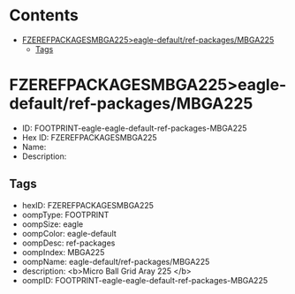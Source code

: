 



Contents
========

* [FZEREFPACKAGESMBGA225>eagle-default/ref-packages/MBGA225](#fzerefpackagesmbga225eagle-defaultref-packagesmbga225)
	* [Tags](#tags)

# FZEREFPACKAGESMBGA225>eagle-default/ref-packages/MBGA225

- ID: FOOTPRINT-eagle-eagle-default-ref-packages-MBGA225
- Hex ID: FZEREFPACKAGESMBGA225
- Name: 
- Description: 

## Tags

- hexID: FZEREFPACKAGESMBGA225
- oompType: FOOTPRINT
- oompSize: eagle
- oompColor: eagle-default
- oompDesc: ref-packages
- oompIndex: MBGA225
- oompName: eagle-default/ref-packages/MBGA225
- description: &lt;b&gt;Micro Ball Grid Aray 225 &lt;/b&gt;
- oompID: FOOTPRINT-eagle-eagle-default-ref-packages-MBGA225
